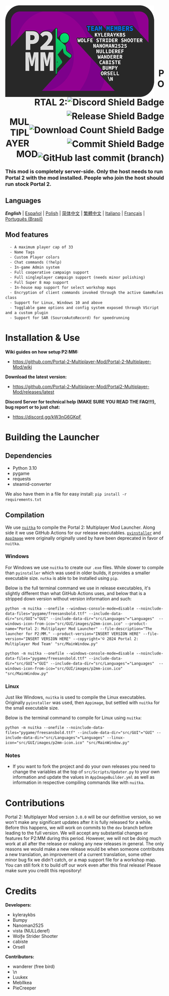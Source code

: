 <h1>
  <img src="https://github.com/Portal-2-Multiplayer-Mod/P2MM-ART/blob/e56d8c209eb3f143bb0607dc1e59730e517ecca6/Banners/P2MMBannerREADME.png?raw=true" alt="P2MMBannerREADME" width="472" height="290" align="left">
  <a href="https://discord.gg/nXRygGNxyK" target="_blank">
      <img src="https://img.shields.io/discord/839651379034193920?color=blue&label=Discord%20Users&style=for-the-badge&logo=discord&logoWidth=20"
              alt="Discord Shield Badge" style="margin-bottom: 10px;" align="right">
  </a>
  <br>
  <a href="https://github.com/Portal-2-Multiplayer-Mod/Portal-2-Multiplayer-Mod/releases/latest">
      <img src="https://img.shields.io/github/release-date/Portal-2-Multiplayer-Mod/Portal-2-Multiplayer-Mod?color=red&label=Latest%20Release&style=for-the-badge"
              alt="Release Shield Badge" style="margin-bottom: 10px;" align="right">
  </a>
  <br>
  <img src="https://img.shields.io/github/downloads/Portal-2-Multiplayer-Mod/Portal-2-Multiplayer-Mod/total?style=for-the-badge&label=TOTAL%20DOWNLOAD%20COUNT"
          alt="Download Count Shield Badge" style="margin-bottom: 10px;" align="right">
  </a>
  <br>
  <a href="https://github.com/Portal-2-Multiplayer-Mod/Portal-2-Multiplayer-Mod/commits/main">
      <img src="https://img.shields.io/github/last-commit/Portal-2-Multiplayer-Mod/Portal-2-Multiplayer-Mod?label=LAST%20COMMIT%20(MAIN)&style=for-the-badge"
              alt="Commit Shield Badge" style="margin-bottom: 10px;" align="right">
  </a>
  <br>
  <a href="https://github.com/Portal-2-Multiplayer-Mod/Portal-2-Multiplayer-Mod/commits/dev">
      <img src="https://img.shields.io/github/last-commit/Portal-2-Multiplayer-Mod/Portal-2-Multiplayer-Mod/dev?style=for-the-badge&label=LAST%20COMMIT%20(DEV)&color=%2334a5eb"
              alt="GitHub last commit (branch)" align="right">
  </a>
  <br>
  <p align="right">PORTAL 2:</p>
  <p align="right">MULTIPLAYER MOD</p>
</h1>

### This mod is completely server-side. Only the host needs to run Portal 2 with the mod installed. People who join the host should run stock Portal 2.

## Languages

**_English_** | [Español](README.es.md) | [Polish](README.pl.md) | [简体中文](README.zh-CN.md) | [繁體中文](README.zh-TW.md) | [Italiano](README.it.md) | [Français](README.fr.md) | [Português (Brasil)](README.pt_BR.md)

## Mod features

```
  - A maximum player cap of 33
  - Name Tags
  - Custom Player colors
  - Chat commands (!help)
  - In-game Admin system
  - Full cooperative campaign support
  - Full singleplayer campaign support (needs minor polishing)
  - Full Super 8 map support
  - In-house map support for select workshop maps
  - Encryption of client commands invoked through the active GameRules class
  - Support for Linux, Windows 10 and above
  - Togglable game options and config system exposed through VScript and a custom plugin
  - Support for SAR (SourceAutoRecord) for speedrunning
```

# Installation & Use

**Wiki guides on how setup P2:MM:**

- <https://github.com/Portal-2-Multiplayer-Mod/Portal-2-Multiplayer-Mod/wiki>

**Download the latest version:**

- <https://github.com/Portal-2-Multiplayer-Mod/Portal2-Multiplayer-Mod/releases/latest>

**Discord Server for technical help (MAKE SURE YOU READ THE FAQ!!!), bug report or to just chat:**

- <https://discord.gg/kW3nG6GKpF>

# Building the Launcher

## Dependencies

- Python 3.10
- pygame
- requests
- steamid-converter

We also have them in a file for easy install: `pip install -r requirements.txt`

## Compilation

We use [`nuitka`](https://nuitka.net/) to compile the Portal 2: Multiplayer Mod Launcher. Along side it we use GitHub Actions for our release executables. [`pyinstaller`](https://pypi.org/project/pyinstaller/) and [`AppImage`](https://appimage.org/) were originally originally used by have been deprecated in favor of `nuitka`.

### Windows

For Windows we use `nuitka` to create our `.exe` files. While slower to compile than `pyinstaller` which was used in older builds, it provides a smaller executable size. `nutka` is able to be installed using `pip`.

Below is the full terminal command we use in release executables, it's slightly different than what GitHub Actions uses, and below that is a stripped down version without version information and such:

```shell
python -m nuitka --onefile --windows-console-mode=disable --noinclude-data-files="pygame/freesansbold.ttf" --include-data-dir="src/GUI"="GUI" --include-data-dir="src/Languages"="Languages"  --windows-icon-from-ico="src/GUI/images/p2mm-icon.ico" --product-name="Portal 2: Multiplayer Mod Launcher" --file-description="The launcher for P2:MM." --product-version="INSERT VERSION HERE" --file-version="INSERT VERSION HERE" --copyright='© 2024 Portal 2: Multiplayer Mod Team' "src/MainWindow.py"
```

```shell
python -m nuitka --onefile --windows-console-mode=disable --noinclude-data-files="pygame/freesansbold.ttf" --include-data-dir="src/GUI"="GUI" --include-data-dir="src/Languages"="Languages"  --windows-icon-from-ico="src/GUI/images/p2mm-icon.ico" "src/MainWindow.py"
```

### Linux

Just like Windows, `nuitka` is used to compile the Linux executables. Originally `pyinstaller` was used, then `Appimage`, but settled with `nuitka` for the small executable size.

Below is the terminal command to compile for Linux using `nuitka`:

```shell
python -m nuitka --onefile --noinclude-data-files="pygame/freesansbold.ttf" --include-data-dir="src/GUI"="GUI" --include-data-dir="src/Languages"="Languages" --linux-icon="src/GUI/images/p2mm-icon.ico" "src/MainWindow.py"
```

### Notes

- If you want to fork the project and do your own releases you need to change the variables at the top of `src/Scripts/Updater.py` to your own information and update the values in `AppImageBuilder.yml` as well as information in respective compiling commands like with `nuitka`.

# Contributions

Portal 2: Multiplayer Mod version `3.0.0` will be our definitive version, so we won't make any significant updates after it is fully released for a while. Before this happens, we will work on commits to the `dev` branch before leading to the full version. We will accept any substantial changes or features for P2:MM during this period. However, we will not be doing much work at all after the release or making any new releases in general. The only reasons we would make a new release would be when someone contributes a new translation, an improvement of a current translation, some other minor bug fix we didn't catch, or a map support file for a workshop map. You can still fork it to build off our work even after this final release! Please make sure you credit this repository!

# Credits

**Developers:**

- kyleraykbs
- Bumpy
- Nanoman2525
- vista (NULLderef)
- Wolƒe Strider Shoσter
- cabiste
- Orsell

**Contributors:**

- wanderer (free bird)
- \n
- Luukex
- MeblIkea
- PieCreeper
